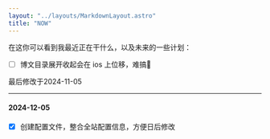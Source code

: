 ```yaml
---
layout: "../layouts/MarkdownLayout.astro"
title: "NOW"
---
```


在这你可以看到我最近正在干什么，以及未来的一些计划：

- [ ] 博文目录展开收起会在 ios 上位移，难搞🥲

最后修改于2024-11-05

---

#### 2024-12-05

- [x] 创建配置文件，整合全站配置信息，方便日后修改

